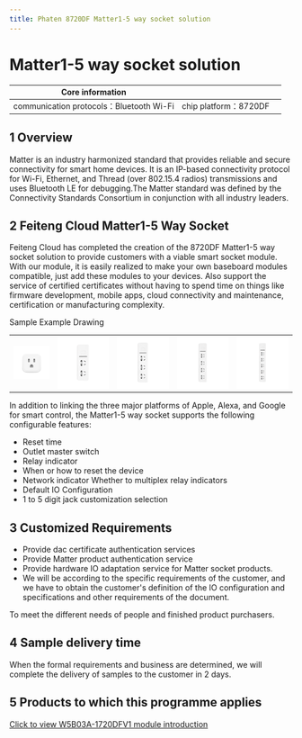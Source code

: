 ```yaml
---
title: Phaten 8720DF Matter1-5 way socket solution
---
```


#  Matter1-5 way socket solution

| Core information |        |         |
| -------- | ---------- |------------ |
| communication protocols：Bluetooth Wi-Fi |   chip platform：8720DF   |          |

## 1 Overview
Matter is an industry harmonized standard that provides reliable and secure connectivity for smart home devices. It is an IP-based connectivity protocol for Wi-Fi, Ethernet, and Thread (over 802.15.4 radios) transmissions and uses Bluetooth LE for debugging.The Matter standard was defined by the Connectivity Standards Consortium in conjunction with all industry leaders.

<!-- ![tupian](/assets/images/matter/overview.png)

![可提供设备关系](/assets/images/matter/产品提供设备图.png) -->

## 2 Feiteng Cloud Matter1-5 Way Socket

Feiteng Cloud has completed the creation of the 8720DF Matter1-5 way socket solution to provide customers with a viable smart socket module. With our module, it is easily realized to make your own baseboard modules compatible, just add these modules to your devices. Also support the service of certified certificates without having to spend time on things like firmware development, mobile apps, cloud connectivity and maintenance, certification or manufacturing complexity.

Sample Example Drawing 

|       |        |           |          |           |
| ----  |  --------- | ------ | --------- | --------- |
|   ![1 way socket](/assets/images/matter/1插座.png)    |    ![2 way socket](/assets/images/matter/2插座.png)     |     ![3 way socket](/assets/images/matter/3插座.png)     |     ![4 way socket](/assets/images/matter/4插座.png)    |       ![5 way socket](/assets/images/matter/5插座.png)      |

In addition to linking the three major platforms of Apple, Alexa, and Google for smart control, the Matter1-5 way socket supports the following configurable features:

- Reset time
- Outlet master switch
- Relay indicator
- When or how to reset the device
- Network indicator Whether to multiplex relay indicators
- Default IO Configuration
- 1 to 5 digit jack customization selection


## 3 Customized Requirements

- Provide dac certificate authentication services
- Provide Matter product authentication service
- Provide hardware IO adaptation service for Matter socket products.
- We will be according to the specific requirements of the customer, and we have to obtain the customer's definition of the IO configuration and specifications and other requirements of the document.

To meet the different needs of people and finished product purchasers.

## 4 Sample delivery time
When the formal requirements and business are determined, we will complete the delivery of samples to the customer in 2 days.


## 5 Products to which this programme applies

[Click to view W5B03A-1720DFV1 module introduction](../../products/8720df/W5B03A-1720DFV1.md)